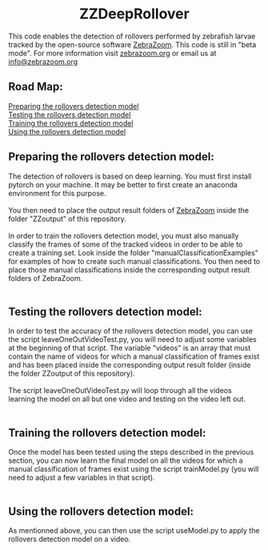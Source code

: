 <H1 CLASS="western" style="text-align:center;">ZZDeepRollover</H1>

This code enables the detection of rollovers performed by zebrafish larvae tracked by the open-source software <a href="https://github.com/oliviermirat/ZebraZoom" target="_blank">ZebraZoom</a>. This code is still in "beta mode". For more information visit <a href="https://zebrazoom.org/" target="_blank">zebrazoom.org</a> or email us at info@zebrazoom.org<br/>

<H2 CLASS="western">Road Map:</H2>

[Preparing the rollovers detection model](#preparing)<br/>
[Testing the rollovers detection model](#testing)<br/>
[Training the rollovers detection model](#training)<br/>
[Using the rollovers detection model](#using)<br/>

<a name="preparing"/>

<H2 CLASS="western">Preparing the rollovers detection model:</H2>
The detection of rollovers is based on deep learning. You must first install pytorch on your machine. It may be better to first create an anaconda environment for this purpose.<br/><br/>
You then need to place the output result folders of <a href="https://github.com/oliviermirat/ZebraZoom" target="_blank">ZebraZoom</a> inside the folder "ZZoutput" of this repository.<br/><br/>
In order to train the rollovers detection model, you must also manually classify the frames of some of the tracked videos in order to be able to create a training set. Look inside the folder "manualClassificationExamples" for examples of how to create such manual classifications. You then need to place those manual classifications inside the corresponding output result folders of ZebraZoom.<br/><br/>

<a name="testing"/>

<H2 CLASS="western">Testing the rollovers detection model:</H2>
In order to test the accuracy of the rollovers detection model, you can use the script leaveOneOutVideoTest.py, you will need to adjust some variables at the beginning of that script. The variable "videos" is an array that must contain the name of videos for which a manual classification of frames exist and has been placed inside the corresponding output result folder (inside the folder ZZoutput of this repository).<br/><br/>
The script leaveOneOutVideoTest.py will loop through all the videos learning the model on all but one video and testing on the video left out.<br/><br/>

<a name="training"/>

<H2 CLASS="western">Training the rollovers detection model:</H2>
Once the model has been tested using the steps described in the previous section, you can now learn the final model on all the videos for which a manual classification of frames exist using the script trainModel.py (you will need to adjust a few variables in that script).<br/><br/>

<a name="using"/>

<H2 CLASS="western">Using the rollovers detection model:</H2>
As mentionned above, you can then use the script useModel.py to apply the rollovers detection model on a video.<br/><br/>



